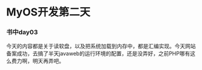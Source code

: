# MyOS开发第二天 #
### 书中day03 ###
今天的内容都是关于读软盘，以及把系统加载到内存中，都是汇编实现。今天网站备案成功，去搞了半天javaweb的运行环境的配置，还是没弄好，之前PHP哪有这么费力啊，明天再弄吧。
